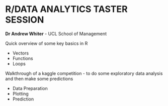 # R/DATA ANALYTICS TASTER SESSION    

**Dr Andrew Whiter** - UCL School of Management 

Quick overview of some key basics in R   
- Vectors   
- Functions   
- Loops     

Walkthrough of a kaggle competition - to do some exploratory data analysis and then make some predictions   
-  Data Preparation   
-  Plotting   
-  Prediction    
